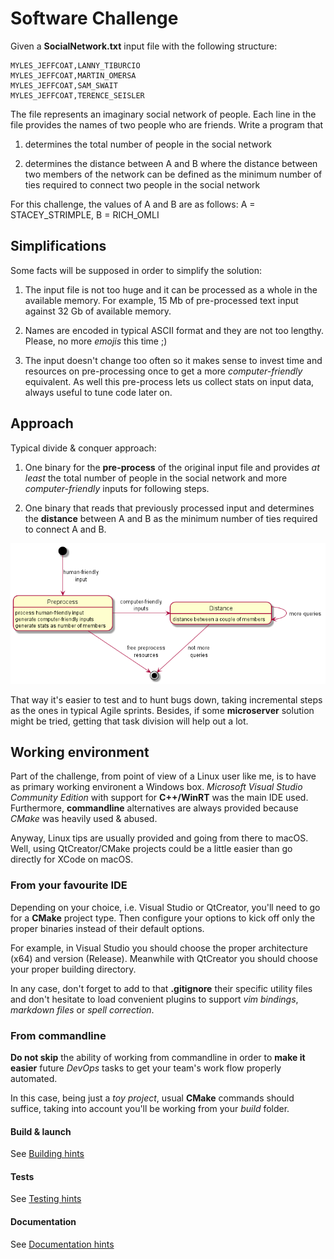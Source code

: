 # Software Challenge

Given a **SocialNetwork.txt** input file with the following structure:

    MYLES_JEFFCOAT,LANNY_TIBURCIO
    MYLES_JEFFCOAT,MARTIN_OMERSA
    MYLES_JEFFCOAT,SAM_SWAIT
    MYLES_JEFFCOAT,TERENCE_SEISLER

The file represents an imaginary social network of people. Each line in the file provides the
names of two people who are friends. Write a program that

1. determines the total number of people in the social network

2. determines the distance between A and B where the distance between two members of
the network can be defined as the minimum number of ties required to connect two
people in the social network

For this challenge, the values of A and B are as follows: A = STACEY_STRIMPLE, B =
RICH_OMLI

## Simplifications

Some facts will be supposed in order to simplify the solution:

1. The input file is not too huge and it can be processed as a whole in the available memory. 
For example, 15 Mb of pre-processed text input against 32 Gb of available memory.

2. Names are encoded in typical ASCII format and they are not too lengthy. 
Please, no more *emojis* this time ;)

3. The input doesn't change too often so it makes sense to invest time and resources on pre-processing once 
to get a more *computer-friendly* equivalent. As well this pre-process lets us collect stats on input data, 
always useful to tune code later on.

## Approach

Typical divide & conquer approach:

1. One binary for the **pre-process** of the original input file and 
provides *at least* the total number of people in the social network 
and more *computer-friendly* inputs for following steps.

2. One binary that reads that previously processed input and determines 
the **distance** between A and B as the minimum number of ties required 
to connect A and B.

![divide and conquer](images/divide_and_conquer.png)

That way it's easier to test and to hunt bugs down, 
taking incremental steps as the ones in typical Agile sprints. 
Besides, if some **microserver** solution might be tried, getting that task division
will help out a lot.

## Working environment

Part of the challenge, from point of view of a Linux user like me, is to have as primary working environent a Windows box.
*Microsoft Visual Studio Community Edition* with support for **C++/WinRT** was the main IDE used.
Furthermore, **commandline** alternatives are always provided because *CMake* was heavily used & abused.

Anyway, Linux tips are usually provided and going from there to macOS. Well, using QtCreator/CMake projects could be a 
little easier than go directly for XCode on macOS.

### From your favourite IDE

Depending on your choice, i.e. Visual Studio or QtCreator, you'll need to go for a **CMake** project type.
Then configure your options to kick off only the proper binaries instead of their default options.

For example, in Visual Studio you should choose the proper architecture (x64) and version (Release).
Meanwhile with QtCreator you should choose your proper building directory.

In any case, don't forget to add to that **.gitignore** their specific utility files and don't hesitate to load convenient plugins to support *vim bindings*, *markdown files* or *spell correction*.
  
### From commandline

**Do not skip** the ability of working from commandline in order to **make it easier** future *DevOps* tasks to get your team's work flow properly automated.

In this case, being just a *toy project*,  usual **CMake** commands should suffice, taking into account you'll be working from your *build* folder.

#### Build & launch 
See [Building hints](BUILDING.md)

#### Tests
See [Testing hints](TESTING.md)

#### Documentation
See [Documentation hints](DOCUMENTATION.md)